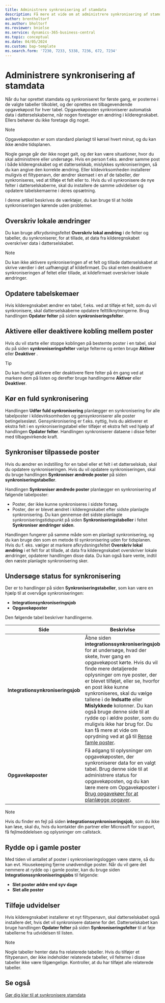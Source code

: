 ```yaml
---
title: Administrere synkronisering af stamdata
description: Få mere at vide om at administrere synkronisering af stamdata
author: brentholtorf
ms.author: bholtorf
ms.reviewer: bnielse
ms.service: dynamics-365-business-central
ms.topic: conceptual
ms.date: 04/05/2024
ms.custom: bap-template
ms.search.form: '7230, 7233, 5338, 7236, 672, 7234'
---
```

# Administrere synkronisering af stamdata

Når du har oprettet stamdata og synkroniseret for første gang, er posterne i de valgte tabeller tilkoblet, og der oprettes en tilbagevendende opgavekøpost for hver tabel. Opgavekøposten synkroniserer automatisk data i datterselskaberne, når nogen foretager en ændring i kilderegnskabet. Ellers behøver du ikke foretage dig noget.

> [!NOTE]
> Opgavekøposten er som standard planlagt til kørsel hvert minut, og du kan ikke ændre tidsplanen.

Nogle gange går der ikke noget galt, og der kan være situationer, hvor du skal administrere eller undersøge. Hvis en person f.eks. ændrer samme post i både kilderegnskabet og et datterselskab, mislykkes synkroniseringen, så du kan angive den korrekte ændring. Eller kildevirksomheden installerer muligvis et filtypenavn, der ændrer skemaet i en af de tabeller, der synkroniseres, ved at tilføje et felt eller to. Hvis du vil synkronisere de nye felter i datterselskaberne, skal du installere de samme udvidelser og opdatere tabelskemaerne i deres opsætning.

I denne artikel beskrives de værktøjer, du kan bruge til at holde synkroniseringen kørende uden problemer.

## Overskriv lokale ændringer

Du kan bruge afkrydsningsfeltet **Overskriv lokal ændring** i de felter og tabeller, du synkroniserer, for at tillade, at data fra kilderegnskabet overskriver data i datterselskabet.

> [!NOTE]
> Du kan ikke aktivere synkroniseringen af et felt og tillade datterselskabet at skrive værdier i det uafhængigt af kildefirmaet. Du skal enten deaktivere synkroniseringen af feltet eller tillade, at kildefirmaet overskriver lokale ændringer.

## Opdatere tabelskemaer

Hvis kilderegnskabet ændrer en tabel, f.eks. ved at tilføje et felt, som du vil synkronisere, skal datterselskaberne opdatere felttilknytningerne. Brug handlingen **Opdater felter** på siden **synkroniseringsfelter**.

## Aktivere eller deaktivere kobling mellem poster

Hvis du vil starte eller stoppe koblingen på bestemte poster i en tabel, skal du på siden **synkroniseringsfelter** vælge felterne og enten bruge **Aktiver** eller **Deaktiver** .

> [!TIP]
> Du kan hurtigt aktivere eller deaktivere flere felter på én gang ved at markere dem på listen og derefter bruge handlingerne **Aktiver** eller **Deaktiver**.

## Kør en fuld synkronisering

Handlingen **Udfør fuld synkronisering** planlægger en synkronisering for alle tabelposter i kildevirksomheden og gensynkroniserer alle poster betingelsesløst. Gensynkronisering er f.eks. nyttig, hvis du aktiverer et ekstra felt i en synkroniseringstabel eller tilføjer et ekstra felt ved hjælp af handlingen **Opdater felter**. Handlingen synkroniserer dataene i disse felter med tilbagevirkende kraft.

## Synkroniser tilpassede poster

Hvis du ændrer en indstilling for en tabel eller et felt i et datterselskab, skal du opdatere synkroniseringen. Hvis du vil opdatere synkroniseringen, skal du bruge handlingen **Synkroniser ændrede poster** på siden **synkroniseringstabeller**.

Handlingen **Synkroniser ændrede poster** planlægger en synkronisering af følgende tabelposter:

* Poster, der ikke kunne synkroniseres i sidste forsøg.
* Poster, der er blevet ændret i kilderegnskabet efter sidste planlagte synkronisering. Du kan gennemse det sidste planlagte synkroniseringstidspunkt på siden **Synkroniseringstabeller** i feltet **Synkroniser ændringer siden**.

Handlingen fungerer på samme måde som en planlagt synkronisering, og du kan bruge den som en metode til synkronisering uden for tidsplanen. Hvis du f. eks. vælger at markere afkrydsningsfeltet **Overskriv lokal ændring** i et felt for at tillade, at data fra kilderegnskabet overskriver lokale ændringer, opdaterer handlingen disse data. Du kan også bare vente, indtil den næste planlagte synkronisering sker.

## Undersøge status for synkronisering

Der er to handlinger på siden **Synkroniseringstabeller**, som kan være en hjælp til at overvåge synkroniseringen:

* **Integrationsynkroniseringsjob**
* **Opgavekøposter**

Den følgende tabel beskriver handlingerne.

|Side  |Beskrivlse  |
|---------|---------|
|**Integrationsynkroniseringsjob**     | Åbne siden **integrationssynkroniseringsjob** for at undersøge, hvad der skete, hver gang en opgavekøpost kørte. Hvis du vil finde mere detaljerede oplysninger om nye poster, der er blevet tilføjet, eller se, hvorfor en post ikke kunne synkroniseres, skal du vælge tallene i de **Indsatte** eller **Mislykkede** kolonner. Du kan også bruge denne side til at rydde op i ældre poster, som du muligvis ikke har brug for. Du kan få mere at vide om oprydning ved at gå til [Rense famle poster](#clean-up-old-entries).        |
|**Opgavekøposter**     | Få adgang til oplysninger om opgavekøposten, der synkroniserer data for en valgt tabel. Brug denne side til at administrere status for opgavekøposten, og du kan lære mere om Opgavekøposter i [Brug opgavekøer for at planlægge opgaver](admin-job-queues-schedule-tasks.md).     |

> [!NOTE]
> Hvis du finder en fejl på siden **integrationssynkroniseringsjob**, som du ikke kan løse, skal du, hvis du kontakter din partner eller Microsoft for support, få fejlmeddelelsen og oplysninger om callstack.

## Rydde op i gamle poster

Med tiden vil antallet af poster i synkroniseringsloggen være større, så du kan evt. Housekeeping fjerne unødvendige poster. Når du vil gøre det nemmere at rydde op i gamle poster, kan du bruge siden **Integrationssynkroniseringsjobs** til følgende:

* **Slet poster ældre end syv dage**
* **Slet alle poster**

## Tilføje udvidelser

Hvis kilderegnskabet installerer et nyt filtypenavn, skal datterselskabet også installere det, hvis det vil synkronisere dataene for det. Datterselskabet kan bruge handlingen **Opdater felter** på siden **Synkroniseringsfelter** til at føje tabellerne fra udvidelsen til listen.

> [!NOTE]
> Nogle tabeller henter data fra relaterede tabeller. Hvis du tilføjer et filtypenavn, der ikke indeholder relaterede tabeller, vil felterne i disse tabeller ikke være tilgængelige. Kontroller, at du har tilføjet alle relaterede tabeller.

<!--
## Recreate a deleted job queue entry

If the recurring job queue entry is deleted for a table, you can quickly recreate it. On the **Synchronization Tables** page, choose the **Use Default Synchronization Setup** action.
-->

## Se også

[Gør dig klar til at synkronisere stamdata](admin-set-up-data-sync.md)
